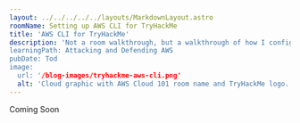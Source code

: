 ```yaml
---
layout: ../../../../../layouts/MarkdownLayout.astro
roomName: Setting up AWS CLI for TryHackMe
title: 'AWS CLI for TryHackMe'
description: 'Not a room walkthrough, but a walkthrough of how I configure the AWS CLI to play the THM Attacking and Defending AWS rooms."
learningPath: Attacking and Defending AWS
pubDate: Tod
image:
  url: '/blog-images/tryhackme-aws-cli.png'
  alt: 'Cloud graphic with AWS Cloud 101 room name and TryHackMe logo.'
---
```


Coming Soon
